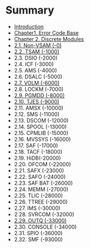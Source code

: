 # Summary

* [Introduction](README.md)
* [Chapter1. Error Code Base](chapter1.md)
* [Chapter 2. Discrete Modules](chapter-2-discrete-modules.md)
* [2.1. Non-VSAM \(-0\)](21-non-vsam-0.md)
* [2.2. TSAM \(-1000\)](22-tvsam-1000.md)
* 2.3. DSIO \(-2000\)
* 2.4. ICF \(-3000\)
* 2.5. AMS \(-4000\)
* 2.6. DSALC \(-5000\)
* [2.7. VOLM \(-6000\)](27-volm-6000.md)
* 2.8. LOCKM \(-7000\)
* [2.9. PGMDD \(-8000\)](28-pgmdd-8000.md)
* [2.10. TJES \(-9000\)](29-tjes-9000.md)
* 2.11. AMSX \(-10000\)
* 2.12. SMS \(-11000\)
* 2.13. DSCOM \(-12000\)
* 2.14. SPOOL \(-13000\)
* 2.15. CPMLIB \(-15000\)
* 2.16. MVSSYS \(-16000\)
* 2.17. SAF \(-17000\)
* 2.18. TACF \(-18000\)
* 2.19. HiDB\(-20000\)
* 2.20. OFCOM \(-22000\)
* 2.21. SAFX \(-23000\)
* 2.22. SAFO \(-24000\)
* 2.23. SAF BAT \(-26000\)
* 2.24. MEMM \(-27000\)
* 2.25. TLIC \(-28000\)
* 2.26. TTREE \(-29000\)
* 2.27. IMS \(-30000\)
* 2.28. SVRCOM \(-32000\)
* [2.29. OUTQ \(-33000\)](229-outq-33000.md)
* 2.30. CONSOLE \(-34000\)
* 2.31. SPIO \(-36000\)
* 2.32. SMF \(-93000\)

